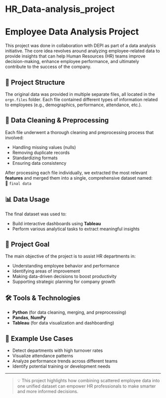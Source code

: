 # HR_Data-analysis_project
# Employee Data Analysis Project

This project was done in collaboration with DEPI as part of a data analysis initiative. The core idea revolves around analyzing employee-related data to provide insights that can help Human Resources (HR) teams improve decision-making, enhance employee performance, and ultimately contribute to the success of the company.

## 📁 Project Structure

The original data was provided in multiple separate files, all located in the `orgn.files` folder. Each file contained different types of information related to employees (e.g., demographics, performance, attendance, etc.).

## 🧹 Data Cleaning & Preprocessing

Each file underwent a thorough cleaning and preprocessing process that involved:

- Handling missing values (nulls)
- Removing duplicate records
- Standardizing formats
- Ensuring data consistency

After processing each file individually, we extracted the most relevant **features** and merged them into a single, comprehensive dataset named:  
📄 `final data`

## 📊 Data Usage

The final dataset was used to:

- Build interactive dashboards using **Tableau**  
- Perform various analytical tasks to extract meaningful insights

## 🎯 Project Goal

The main objective of the project is to assist HR departments in:

- Understanding employee behavior and performance
- Identifying areas of improvement
- Making data-driven decisions to boost productivity
- Supporting strategic planning for company growth

## 🛠️ Tools & Technologies

- **Python** (for data cleaning, merging, and preprocessing)
- **Pandas**, **NumPy**
- **Tableau** (for data visualization and dashboarding)

## 📌 Example Use Cases

- Detect departments with high turnover rates
- Visualize attendance patterns
- Analyze performance trends across different teams
- Identify potential training or development needs

---

> 💡 This project highlights how combining scattered employee data into one unified dataset can empower HR professionals to make smarter and more informed decisions.

